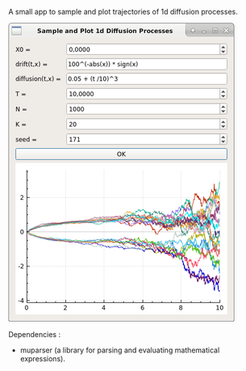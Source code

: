 A small app to sample and plot trajectories of 1d diffusion processes.

![Screenshot](/images/screenshot.png)

Dependencies :

* muparser (a library for parsing and evaluating mathematical expressions).
